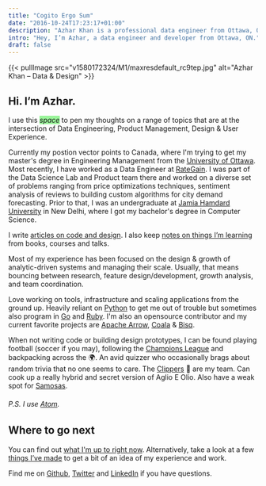 ```yaml
---
title: "Cogito Ergo Sum"
date: "2016-10-24T17:23:17+01:00"
description: "Azhar Khan is a professional data engineer from Ottawa, ON. Read technical articles and notes on design and code."
intro: "Hey, I’m Azhar, a data engineer and developer from Ottawa, ON."
draft: false
---
```

{{< pullImage src="v1580172324/M1/maxresdefault_rc9tep.jpg" alt="Azhar Khan – Data & Design" >}}

## Hi. I’m Azhar.

I use this <span style="background-color: #99F499">*space*</span> to pen my thoughts on a range of topics that are at the intersection of Data Engineering, Product Management, Design & User Experience.

Currently my postion vector points to Canada, where I'm trying to get my master's degree in Engineering Management from the [University of Ottawa](https://www.uottawa.ca/en). Most recently, I have worked as a Data Engineer at [RateGain](https://rategain.com). I was part of the Data Science Lab and Product team there and worked on a diverse set of problems ranging from price optimizations techniques, sentiment analysis of reviews to building custom algorithms for city demand forecasting. Prior to that, I was an undergraduate at [Jamia Hamdard University](https://en.wikipedia.org/wiki/Jamia_Hamdard) in New Delhi, where I got my bachelor's degree in Computer Science.

I write [articles on code and design](/articles/). I also keep [notes on things I’m learning](/notes/) from books, courses and talks.

Most of my experience has been focused on the design & growth of analytic-driven systems and managing their scale. Usually, that means bouncing between research, feature design/development, growth analysis, and team coordination.

Love working on tools, infrastructure and scaling applications from the ground up. Heavily reliant on [Python](https://www.python.org) to get me out of trouble but sometimes also program in [Go](https://golang.org) and [Ruby](https://www.ruby-lang.org). I'm also an opensource contributor and my current favorite projects are [Apache Arrow](https://arrow.apache.org), [Coala](https://coala.io/) & [Bisq](https://bisq.network/).

When not writing code or building design prototypes, I can be found playing football (soccer if you may), following the [Champions League](https://www.uefa.com) and backpacking across the 🌍. An avid quizzer who occasionally brags about random trivia that no one seems to care. The [Clippers](https://www.nba.com/clippers/) 🏀 are my team. Can cook up a really hybrid and secret version of Aglio E Olio. Also have a weak spot for [Samosas](https://en.wikipedia.org/wiki/Samosa).

###### P.S. I use [Atom](https://atom.io).

## Where to go next

You can find out [what I'm up to right now](/now/). Alternatively, take a look at a few [things I’ve made](/things/) to get a bit of an idea of my experience and work.

Find me on [Github](https://github.com/XOR97), [Twitter](https://twitter.com/Azhr_K_) and [LinkedIn](https://www.linkedin.com/in/azhar93/) if you have questions.

